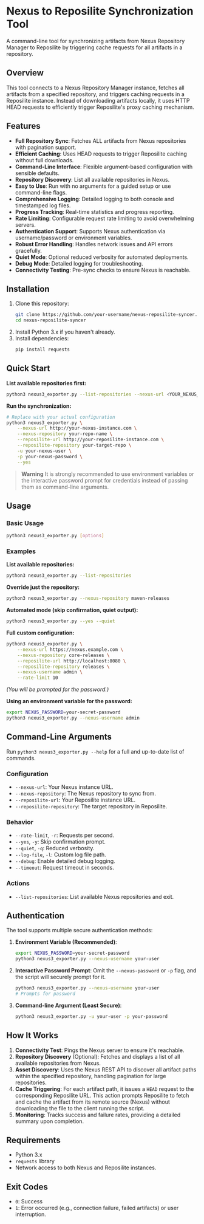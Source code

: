 # Nexus to Reposilite Synchronization Tool

A command-line tool for synchronizing artifacts from Nexus Repository Manager to Reposilite by triggering cache requests for all artifacts in a repository.

## Overview

This tool connects to a Nexus Repository Manager instance, fetches all artifacts from a specified repository, and triggers caching requests in a Reposilite instance. Instead of downloading artifacts locally, it uses HTTP HEAD requests to efficiently trigger Reposilite's proxy caching mechanism.

## Features

- **Full Repository Sync**: Fetches ALL artifacts from Nexus repositories with pagination support.
- **Efficient Caching**: Uses HEAD requests to trigger Reposilite caching without full downloads.
- **Command-Line Interface**: Flexible argument-based configuration with sensible defaults.
- **Repository Discovery**: List all available repositories in Nexus.
- **Easy to Use**: Run with no arguments for a guided setup or use command-line flags.
- **Comprehensive Logging**: Detailed logging to both console and timestamped log files.
- **Progress Tracking**: Real-time statistics and progress reporting.
- **Rate Limiting**: Configurable request rate limiting to avoid overwhelming servers.
- **Authentication Support**: Supports Nexus authentication via username/password or environment variables.
- **Robust Error Handling**: Handles network issues and API errors gracefully.
- **Quiet Mode**: Optional reduced verbosity for automated deployments.
- **Debug Mode**: Detailed logging for troubleshooting.
- **Connectivity Testing**: Pre-sync checks to ensure Nexus is reachable.

## Installation

1.  Clone this repository:
    ```bash
    git clone https://github.com/your-username/nexus-reposilite-syncer.git
    cd nexus-reposilite-syncer
    ```
2.  Install Python 3.x if you haven't already.
3.  Install dependencies:
    ```bash
    pip install requests
    ```

## Quick Start

**List available repositories first:**

```bash
python3 nexus3_exporter.py --list-repositories --nexus-url <YOUR_NEXUS_URL> -u <USER>
```

**Run the synchronization:**

```bash
# Replace with your actual configuration
python3 nexus3_exporter.py \
    --nexus-url http://your-nexus-instance.com \
    --nexus-repository your-repo-name \
    --reposilite-url http://your-reposilite-instance.com \
    --reposilite-repository your-target-repo \
    -u your-nexus-user \
    -p your-nexus-password \
    --yes
```

> **Warning**
> It is strongly recommended to use environment variables or the interactive password prompt for credentials instead of passing them as command-line arguments.

## Usage

### Basic Usage

```bash
python3 nexus3_exporter.py [options]
```

### Examples

**List available repositories:**

```bash
python3 nexus3_exporter.py --list-repositories
```

**Override just the repository:**

```bash
python3 nexus3_exporter.py --nexus-repository maven-releases
```

**Automated mode (skip confirmation, quiet output):**

```bash
python3 nexus3_exporter.py --yes --quiet
```

**Full custom configuration:**

```bash
python3 nexus3_exporter.py \
    --nexus-url https://nexus.example.com \
    --nexus-repository core-releases \
    --reposilite-url http://localhost:8080 \
    --reposilite-repository releases \
    --nexus-username admin \
    --rate-limit 10
```

_(You will be prompted for the password.)_

**Using an environment variable for the password:**

```bash
export NEXUS_PASSWORD=your-secret-password
python3 nexus3_exporter.py --nexus-username admin
```

## Command-Line Arguments

Run `python3 nexus3_exporter.py --help` for a full and up-to-date list of commands.

### Configuration

- `--nexus-url`: Your Nexus instance URL.
- `--nexus-repository`: The Nexus repository to sync from.
- `--reposilite-url`: Your Reposilite instance URL.
- `--reposilite-repository`: The target repository in Reposilite.

### Behavior

- `--rate-limit`, `-r`: Requests per second.
- `--yes`, `-y`: Skip confirmation prompt.
- `--quiet`, `-q`: Reduced verbosity.
- `--log-file`, `-l`: Custom log file path.
- `--debug`: Enable detailed debug logging.
- `--timeout`: Request timeout in seconds.

### Actions

- `--list-repositories`: List available Nexus repositories and exit.

## Authentication

The tool supports multiple secure authentication methods:

1.  **Environment Variable (Recommended)**:

    ```bash
    export NEXUS_PASSWORD=your-secret-password
    python3 nexus3_exporter.py --nexus-username your-user
    ```

2.  **Interactive Password Prompt**:
    Omit the `--nexus-password` or `-p` flag, and the script will securely prompt for it.

    ```bash
    python3 nexus3_exporter.py --nexus-username your-user
    # Prompts for password
    ```

3.  **Command-line Argument (Least Secure)**:
    ```bash
    python3 nexus3_exporter.py -u your-user -p your-password
    ```

## How It Works

1.  **Connectivity Test**: Pings the Nexus server to ensure it's reachable.
2.  **Repository Discovery** (Optional): Fetches and displays a list of all available repositories from Nexus.
3.  **Asset Discovery**: Uses the Nexus REST API to discover all artifact paths within the specified repository, handling pagination for large repositories.
4.  **Cache Triggering**: For each artifact path, it issues a `HEAD` request to the corresponding Reposilite URL. This action prompts Reposilite to fetch and cache the artifact from its remote source (Nexus) without downloading the file to the client running the script.
5.  **Monitoring**: Tracks success and failure rates, providing a detailed summary upon completion.

## Requirements

- Python 3.x
- `requests` library
- Network access to both Nexus and Reposilite instances.

## Exit Codes

- `0`: Success
- `1`: Error occurred (e.g., connection failure, failed artifacts) or user interruption.
